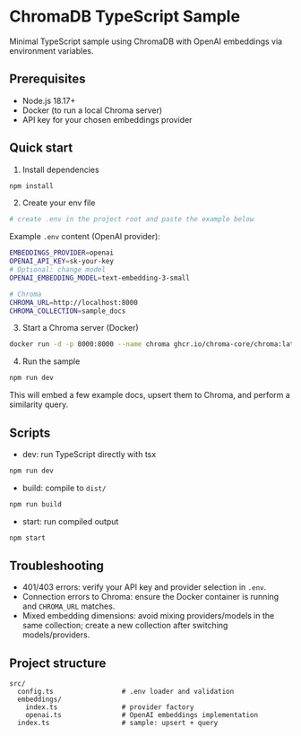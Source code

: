 # ChromaDB TypeScript Sample

Minimal TypeScript sample using ChromaDB with OpenAI embeddings via environment variables.

## Prerequisites
- Node.js 18.17+
- Docker (to run a local Chroma server)
- API key for your chosen embeddings provider

## Quick start
1) Install dependencies
```bash
npm install
```

2) Create your env file
```bash
# create .env in the project root and paste the example below
```

Example `.env` content (OpenAI provider):
```bash
EMBEDDINGS_PROVIDER=openai
OPENAI_API_KEY=sk-your-key
# Optional: change model
OPENAI_EMBEDDING_MODEL=text-embedding-3-small

# Chroma
CHROMA_URL=http://localhost:8000
CHROMA_COLLECTION=sample_docs
```

3) Start a Chroma server (Docker)
```bash
docker run -d -p 8000:8000 --name chroma ghcr.io/chroma-core/chroma:latest
```

4) Run the sample
```bash
npm run dev
```
This will embed a few example docs, upsert them to Chroma, and perform a similarity query.

 

## Scripts
- dev: run TypeScript directly with tsx
```bash
npm run dev
```
- build: compile to `dist/`
```bash
npm run build
```
- start: run compiled output
```bash
npm start
```

## Troubleshooting
- 401/403 errors: verify your API key and provider selection in `.env`.
- Connection errors to Chroma: ensure the Docker container is running and `CHROMA_URL` matches.
- Mixed embedding dimensions: avoid mixing providers/models in the same collection; create a new collection after switching models/providers.

## Project structure
```
src/
  config.ts                 # .env loader and validation
  embeddings/
    index.ts                # provider factory
    openai.ts               # OpenAI embeddings implementation
  index.ts                  # sample: upsert + query
```
